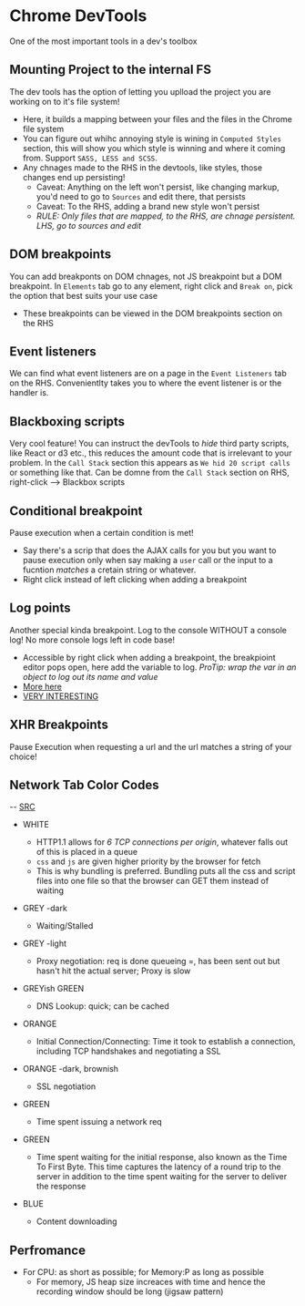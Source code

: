 # Chrome DevTools

One of the most important tools in a dev's toolbox

## Mounting Project to the internal FS

The dev tools has the option of letting you uplload the project you are working on to it's file system!

- Here, it builds a mapping between your files and the files in the Chrome file system
- You can figure out whihc annoying style is wining in `Computed Styles` section, this will show you which style is winning and where it coming from. Support `SASS, LESS and SCSS`.
- Any chnages made to the RHS in the devtools, like styles, those changes end up persisting!
  - Caveat: Anything on the left won't persist, like changing markup, you'd need to go to `Sources` and edit there, that persists
  - Caveat: To the RHS, adding a brand new style won't persist
  - *RULE: Only files that are mapped, to the RHS, are chnage persistent. LHS, go to sources and edit*

## DOM breakpoints

You can add breakponts on DOM chnages, not JS breakpoint but a DOM breakpoint. In `Elements` tab go to any element, right click and `Break on`, pick the option that best suits your use case

- These breakpoints can be viewed in the DOM breakpoints section on the RHS

## Event listeners

We can find what event listeners are on a page in the `Event Listeners` tab on the RHS. Convenientlty takes you to where the event listener is or the handler is.

## Blackboxing scripts

Very cool feature! You can instruct the devTools to _hide_ third party scripts, like React or d3 etc., this reduces the amount code that is irrelevant to your problem. In the `Call Stack` section this appears as `We hid 20 script calls` or something like that. Can be domne from the `Call Stack` section on RHS, right-click --> Blackbox scripts

## Conditional breakpoint

Pause execution when a certain condition is met!

- Say there's a scrip that does the AJAX calls for you but you want to pause execution only when say making a `user` call or the input to a fucntion _matches_ a cretain string or whatever.
- Right click instead of left clicking when adding a breakpoint

## Log points

Another special kinda breakpoint. Log to the console WITHOUT a console log! No more console logs left in code base!

- Accessible by right click when adding a breakpoint, the breakpioint editor pops open, here add the variable to log. *ProTip: wrap the var in an object to log out its name and value*
- [More here](https://developers.google.com/web/updates/2019/01/devtools#logpoints)
- [VERY INTERESTING](https://medium.com/frontmen/art-of-debugging-with-chrome-devtools-ab7b5fd8e0b4#a4f3)

## XHR Breakpoints

Pause Execution when requesting a url and the url matches a string of your choice!

## Network Tab Color Codes

-- [SRC](https://slides.com/jkup/devtools/#/13/10)

- WHITE
  - HTTP1.1 allows for _6 TCP connections per origin_, whatever falls out of this is placed in a queue
  - `css` and `js` are given higher priority by the browser for fetch
  - This is why bundling is preferred. Bundling puts all the css and script files into one file so that the browser can GET them instead of waiting

- GREY -dark
  - Waiting/Stalled

- GREY -light
  - Proxy negotiation: req is done queueing =, has been sent out but hasn't hit the actual server; Proxy is slow

- GREYish GREEN
  - DNS Lookup: quick; can be cached

- ORANGE
  - Initial Connection/Connecting: Time it took to establish a connection, including TCP handshakes and negotiating a SSL

- ORANGE -dark, brownish
  - SSL negotiation

- GREEN
  - Time spent issuing a network req

- GREEN
  - Time spent waiting for the initial response, also known as the Time To First Byte. This time captures the latency of a round trip to the server in addition to the time spent waiting for the server to deliver the response

- BLUE
  - Content downloading

## Perfromance

- For CPU: as short as possible; for Memory:P as long as possible
  - For memory, JS heap size increaces with time and hence the recording window should be long (jigsaw pattern)
